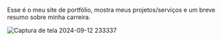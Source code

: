 Esse é o meu site de portfólio, mostra meus projetos/serviços e um breve resumo sobre minha carreira.

![Captura de tela 2024-09-12 233337](https://github.com/user-attachments/assets/1e10e11d-852c-41c1-b85b-4a83a93273bf)

